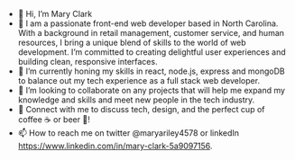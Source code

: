 - 👋 Hi, I’m Mary Clark
- 👀 I am a passionate front-end web developer based in North Carolina. With a background in retail management, customer service, and human resources, I bring a unique blend of skills to the world of web development. I’m committed to creating delightful user experiences and building clean, responsive interfaces. 
- 🌱 I’m currently honing my skills in react, node.js, express and mongoDB to balance out my tech experience as a full stack web developer. 
- 💞️ I’m looking to collaborate on any projects that will help me expand my knowledge and skills and meet new people in the tech industry.
-  🚀 Connect with me to discuss tech, design, and the perfect cup of coffee ☕ or beer 🍻!
- 📫 How to reach me on twitter @maryariley4578 or linkedIn https://www.linkedin.com/in/mary-clark-5a9097156.

<!---
mrileyclark/mrileyclark is a ✨ special ✨ repository because its `README.md` (this file) appears on your GitHub profile.
You can click the Preview link to take a look at your changes.
--->
